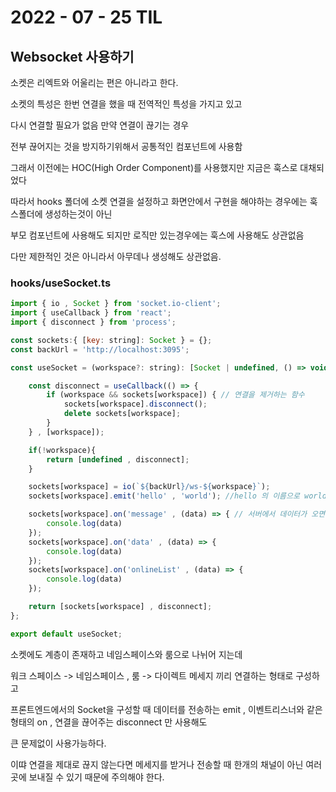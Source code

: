 # 2022 - 07 - 25 TIL

## Websocket 사용하기
소켓은 리엑트와 어울리는 편은 아니라고 한다.<br>
 
소켓의 특성은 한번 연결을 했을 때 전역적인 특성을 가지고 있고<br>

다시 연결할 필요가 없음 만약 연결이 끊기는 경우<br>

전부 끊어지는 것을 방지하기위해서 공통적인 컴포넌트에 사용함<br>

그래서 이전에는 HOC(High Order Component)를 사용했지만 지금은 훅스로 대채되었다<br>

따라서 hooks 폴더에 소켓 연결을 설정하고 화면안에서 구현을 해야하는 경우에는 훅스폴더에 생성하는것이 아닌<br>

부모 컴포넌트에 사용해도 되지만 로직만 있는경우에는 훅스에 사용해도 상관없음<br>

다만 제한적인 것은 아니라서 아무데나 생성해도 상관없음.

### hooks/useSocket.ts
```javascript
import { io , Socket } from 'socket.io-client';
import { useCallback } from 'react';
import { disconnect } from 'process';

const sockets:{ [key: string]: Socket } = {};
const backUrl = 'http://localhost:3095';

const useSocket = (workspace?: string): [Socket | undefined, () => void] => {

    const disconnect = useCallback(() => {
        if (workspace && sockets[workspace]) { // 연결을 제거하는 함수
            sockets[workspace].disconnect();
            delete sockets[workspace];
        }
    } , [workspace]);

    if(!workspace){
        return [undefined , disconnect]; 
    }

    sockets[workspace] = io(`${backUrl}/ws-${workspace}`);
    sockets[workspace].emit('hello' , 'world'); //hello 의 이름으로 world 데이터를 전송함

    sockets[workspace].on('message' , (data) => { // 서버에서 데이터가 오면 이벤트 발생
        console.log(data)
    });
    sockets[workspace].on('data' , (data) => {
        console.log(data)
    });
    sockets[workspace].on('onlineList' , (data) => {
        console.log(data)
    });

    return [sockets[workspace] , disconnect];
};

export default useSocket;
```

소켓에도 계층이 존재하고 네임스페이스와 룸으로 나뉘어 지는데<br>

워크 스페이스 -> 네임스페이스 , 룸 -> 다이렉트 메세지 끼리 연결하는 형태로 구성하고<br>

프론트엔드에서의 Socket을 구성할 때 데이터를 전송하는 emit , 이벤트리스너와 같은 형태의 on , 연결을 끊어주는 disconnect 만 사용해도<br>

큰 문제없이 사용가능하다.<br>

이땨 연결을 제대로 끊지 않는다면 메세지를 받거나 전송할 때 한개의 채널이 아닌 여러곳에 보내질 수 있기 때문에 주의해야 한다.